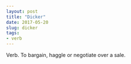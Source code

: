 ```yaml
---
layout: post
title: "Dicker"
date: 2017-05-20
slug: dicker
tags:
- verb
---
```


Verb. To bargain, haggle or negotiate over a sale.
